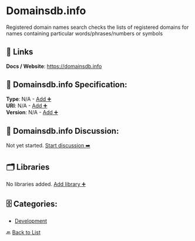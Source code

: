 # Domainsdb.info

Registered domain names search checks the lists of registered domains for names containing particular words/phrases/numbers or symbols

##  🔗 Links
**Docs / Website**: https://domainsdb.info

## 🧬 Domainsdb.info Specification:
**Type**: N/A - [Add ➕](https://github.com/apis-list/apis-list/edit/main/apis.yaml#L5451)  
**URI**: N/A - [Add ➕](https://github.com/apis-list/apis-list/edit/main/apis.yaml#L5451)  
**Version**: N/A - [Add ➕](https://github.com/apis-list/apis-list/edit/main/apis.yaml#L5451)

## 💬 Domainsdb.info Discussion:
Not yet started. [Start discussion ➡️](https://github.com/apis-list/apis-list/discussions/new)

## 🗂️ Libraries

No libraries added. [Add library ➕](https://github.com/apis-list/apis-list/edit/main/apis.yaml#L5451)    


## 🗄️ Categories:
- [Development](https://github.com/apis-list/apis-list#development-)

🔙  [Back to List](https://github.com/apis-list/apis-list)
